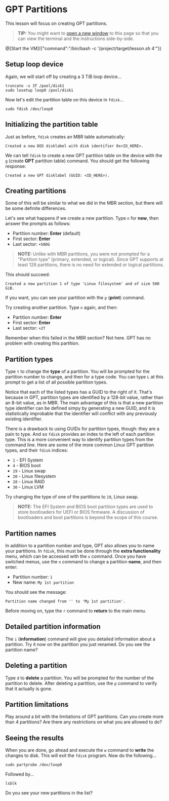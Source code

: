 # GPT Partitions

This lesson will focus on creating GPT partitions.

> **TIP:** You might want to
<a href="https://tech.io/playgrounds/460370c032058ec25ad94748542e11273283/linux-filesystems-102---partitions/gpt-partitions" target="_blank">open a new window</a>
to this page so that you can view the terminal and the instructions side-by-side.

@[Start the VM]({"command":"/bin/bash -c '/project/target/lesson.sh 4'"})

## Setup loop device

Again, we will start off by creating a 3 TiB loop device...

```
truncate -s 3T /pool/disk1
sudo losetup loop0 /pool/disk1
```

Now let's edit the partition table on this device in `fdisk`...

```
sudo fdisk /dev/loop0
```

## Initializing the partition table

Just as before, `fdisk` creates an MBR table automatically:

```
Created a new DOS disklabel with disk identifier 0x<ID_HERE>.
```

We can tell `fdisk` to create a new GPT partition table on the device with the `g` (create **GPT** partition table) command. You should get the
following response:

```
Created a new GPT disklabel (GUID: <ID_HERE>).
```

## Creating partitions

Some of this will be similar to what we did in the MBR section, but there will be some definite differences.

Let's see what happens if we create a new partition. Type `n` for **new**, then answer the prompts as follows:

 - Partition number: **Enter** (default)
 - First sector: **Enter**
 - Last sector: `+500G`

> **NOTE:** Unlike with MBR partitions, you were not prompted for a "Partition type" (primary, extended, or logical). Since
GPT supports at least 128 partitions, there is no need for extended or logical partitions.

This should succeed:

```
Created a new partition 1 of type 'Linux filesystem' and of size 500 GiB.
```

If you want, you can see your partition with the `p` (**print**) command.

Try creating another partition. Type `n` again, and then:

 - Partition number: **Enter**
 - First sector: **Enter**
 - Last sector: `+2T`

Remember when this failed in the MBR section? Not here. GPT has no problem with creating this partition.

## Partition types

Type `t` to change the **type** of a partition. You will be prompted for the partition number to change, and then for a type code. You can type `L` at this
prompt to get a list of all possible partition types.

Notice that each of the listed types has a GUID to the right of it. That's because in GPT, partition types are identified by a 128-bit value, rather than an
8-bit value, as in MBR. The main advantage of this is that a new partition type identifier can be defined simpy by generating a new GUID, and it is statistically
improbable that the identifier will conflict with any previously existing identifier.

There is a drawback to using GUIDs for partition types, though: they are a pain to type. And so `fdisk` provides an index to the left of each partition type.
This is a more convenient way to identify partition types from the command line. Here are some of the more common Linux GPT partition types, and their `fdisk`
indices:

 - `1` - EFI System
 - `4` - BIOS boot
 - `19` - Linux swap
 - `20` - Linux filesystem
 - `28` - Linux RAID
 - `30` - Linux LVM

Try changing the type of one of the partitions to `19`, Linux swap.

> **NOTE:** The EFI System and BIOS boot partition types are used to store bootloaders for UEFI or BIOS firmware. A discussion of bootloaders and
boot partitions is beyond the scope of this course.

## Partition names

In addition to a partition number and type, GPT also allows you to name your partitions. In `fdisk`, this must be done through the **extra functionality**
menu, which can be accessed with the `x` command. Once you have switched menus, use the `n` command to change a partition **name**, and then enter:

 - Partition number: `1`
 - New name: `My 1st partition`

You should see the message:

```
Partition name changed from '' to 'My 1st partition'.
```

Before moving on, type the `r` command to **return** to the main menu.

## Detailed partition information
The `i` (**information**) command will give you detailed information about a partition. Try it now on the partition you just renamed. Do you see the
partition name?

## Deleting a partition

Type `d` to **delete** a partition. You will be prompted for the number of the partition to delete. After deleting a partition, use the `p` command to
verify that it actually is gone.

## Partition limitations

Play around a bit with the limitations of GPT partitions. Can you create more than 4 partitions? Are there any restrictions on what you are allowed to do?

## Seeing the results

When you are done, go ahead and execute the `w` command to **write** the changes to disk. This will exit the `fdisk` program. Now do the following...

```
sudo partprobe /dev/loop0
```

Followed by...

```
lsblk
```

Do you see your new partitions in the list?
